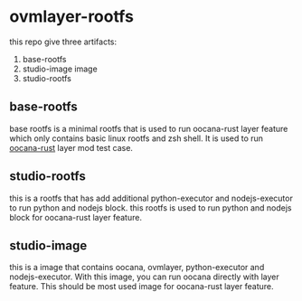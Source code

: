 # ovmlayer-rootfs

this repo give three artifacts:

1. base-rootfs
2. studio-image image
3. studio-rootfs


## base-rootfs

base rootfs is a minimal rootfs that is used to run oocana-rust layer feature which only contains basic linux rootfs and zsh shell. It is used to run [oocana-rust](https://gihub.com/oomol/oocana-rust) layer mod test case.

## studio-rootfs

this is a rootfs that has add additional python-executor and nodejs-executor to run python and nodejs block. this rootfs is used to run python and nodejs block for oocana-rust layer feature.

## studio-image

this is a image that contains oocana, ovmlayer, python-executor and nodejs-executor.  With this image, you can run oocana directly with layer feature. This should be most used image for oocana-rust layer feature.